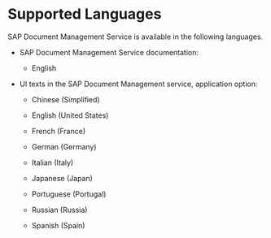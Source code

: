 <!-- loiofc3970e60c07490d854549b2b68e8387 -->

# Supported Languages

SAP Document Management Service is available in the following languages.

-   SAP Document Management Service documentation:

    -   English


-   UI texts in the SAP Document Management service, application option:
    -   Chinese \(Simplified\)

    -   English \(United States\)

    -   French \(France\)

    -   German \(Germany\)

    -   Italian \(Italy\)

    -   Japanese \(Japan\)

    -   Portuguese \(Portugal\)

    -   Russian \(Russia\)

    -   Spanish \(Spain\)



